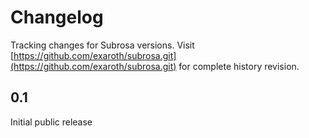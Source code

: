 # Changelog

Tracking changes for Subrosa versions. Visit [https://github.com/exaroth/subrosa.git](https://github.com/exaroth/subrosa.git) for complete history revision.


## 0.1
Initial public release
